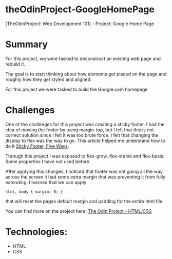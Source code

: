 # theOdinProject-GoogleHomePage
[TheOdinProject: Web Development 101] - Project: Google Home Page

# Summary
For this project, we were tasked to deconstruct an existing web page and rebuild it. 

The goal is to start thinking about how elements get placed on the page and roughly how they get styled and aligned.

For this project we were tasked to build the Google.com homepage

# Challenges
One of the challenges for this project was creating a sticky footer. I had the idea of moving the footer by using margin-top, but I felt that this is not correct solution since I felt it was too brute force. I felt that changing the display to flex was the way to go. This article helped me understand how to do it [Sticky Footer, Five Ways](https://css-tricks.com/couple-takes-sticky-footer/#article-header-id-3).

Through this project I was exposed to flex-grow, flex-shrink and flex-basis. Some properties I have not used before.

After applying this changes, I noticed that footer was not going all the way across the screen it had some extra margin that was preventing it from fully extending. I learned that we can apply 

`html, body {
  margin: 0;
}`

that will reset the pages default margin and padding for the entire html file.

You can find more on the project here: [The Odin Project - HTML/CSS](https://www.theodinproject.com/courses/web-development-101/lessons/html-css)

# Technologies:
  - HTML
  - CSS

